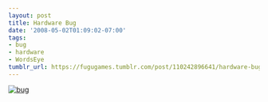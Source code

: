 ```yaml
---
layout: post
title: Hardware Bug
date: '2008-05-02T01:09:02-07:00'
tags:
- bug
- hardware
- WordsEye
tumblr_url: https://fugugames.tumblr.com/post/110242896641/hardware-bug
---
```

[![](http://itshardtofondlepenguins.com/wp-content/uploads/2008/05/bug.jpg "bug")](http://itshardtofondlepenguins.com/wp-content/uploads/2008/05/bug.jpg)
